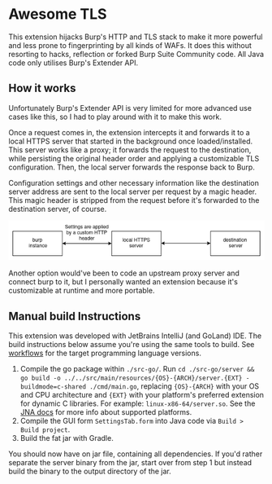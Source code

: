 # Awesome TLS
This extension hijacks Burp's HTTP and TLS stack to make it more powerful and less prone to fingerprinting by all kinds of WAFs.
It does this without resorting to hacks, reflection or forked Burp Suite Community code. All Java code only utilises Burp's Extender API.

## How it works
Unfortunately Burp's Extender API is very limited for more advanced use cases like this, so I had to play around with it to make this work. 

Once a request comes in, the extension intercepts it and forwards it to a local HTTPS server that started in the background once loaded/installed.
This server works like a proxy; it forwards the request to the destination, while persisting the original header order and applying a customizable TLS configuration.
Then, the local server forwards the response back to Burp.

Configuration settings and other necessary information like the destination server address are sent to the local server per request by a magic header.
This magic header is stripped from the request before it's forwarded to the destination server, of course.

![diagram](./docs/diagram.png)

Another option would've been to code an upstream proxy server and connect burp to it, but I personally wanted an extension because it's customizable at runtime and more portable. 

## Manual build Instructions
This extension was developed with JetBrains IntelliJ (and GoLand) IDE. 
The build instructions below assume you're using the same tools to build.
See [workflows](.github/workflows) for the target programming language versions.

1. Compile the go package within `./src-go/`. Run `cd ./src-go/server && go build -o ../../src/main/resources/{OS}-{ARCH}/server.{EXT} -buildmode=c-shared ./cmd/main.go`, replacing `{OS}-{ARCH}` with your OS and CPU architecture and `{EXT}` with your platform's preferred extension for dynamic C libraries. For example: `linux-x86-64/server.so`. See the [JNA docs](https://github.com/java-native-access/jna/blob/master/www/GettingStarted.md) for more info about supported platforms.
2. Compile the GUI form `SettingsTab.form` into Java code via `Build > Build project`.
3. Build the fat jar with Gradle.

You should now have on jar file, containing all dependencies. 
If you'd rather separate the server binary from the jar, start over from step 1 but instead build the binary to the output directory of the jar.
